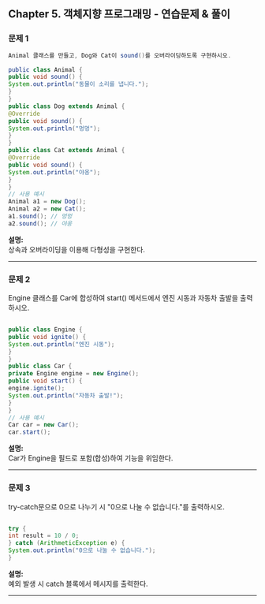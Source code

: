 ## Chapter 5. 객체지향 프로그래밍 - 연습문제 & 풀이

### 문제 1
```java
Animal 클래스를 만들고, Dog와 Cat이 sound()를 오버라이딩하도록 구현하시오.

public class Animal {
public void sound() {
System.out.println("동물이 소리를 냅니다.");
}
}
public class Dog extends Animal {
@Override
public void sound() {
System.out.println("멍멍");
}
}
public class Cat extends Animal {
@Override
public void sound() {
System.out.println("야옹");
}
}
// 사용 예시
Animal a1 = new Dog();
Animal a2 = new Cat();
a1.sound(); // 멍멍
a2.sound(); // 야옹

```
**설명:**  
상속과 오버라이딩을 이용해 다형성을 구현한다.

---

### 문제 2
Engine 클래스를 Car에 합성하여 start() 메서드에서 엔진 시동과 자동차 출발을 출력하시오.
```java

public class Engine {
public void ignite() {
System.out.println("엔진 시동");
}
}
public class Car {
private Engine engine = new Engine();
public void start() {
engine.ignite();
System.out.println("자동차 출발!");
}
}
// 사용 예시
Car car = new Car();
car.start();

```
**설명:**  
Car가 Engine을 필드로 포함(합성)하여 기능을 위임한다.

---

### 문제 3
try-catch문으로 0으로 나누기 시 "0으로 나눌 수 없습니다."를 출력하시오.
```java

try {
int result = 10 / 0;
} catch (ArithmeticException e) {
System.out.println("0으로 나눌 수 없습니다.");
}

```
**설명:**  
예외 발생 시 catch 블록에서 메시지를 출력한다.

---

